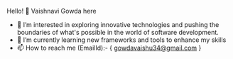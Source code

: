 Hello! 👋 Vaishnavi Gowda here

- 👀 I’m interested in exploring innovative technologies and pushing the boundaries of what's possible in the world of software development.
- 🌱 I’m currently learning new frameworks and tools to enhance my skills
- 📫 How to reach me (EmailId):- { gowdavaishu34@gmail.com }



